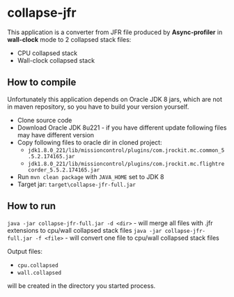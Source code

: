 # collapse-jfr
This application is a converter from JFR file produced by **Async-profiler** in **wall-clock** mode to 2 collapsed stack files:
* CPU collapsed stack
* Wall-clock collapsed stack

## How to compile
Unfortunately this application depends on Oracle JDK 8 jars, which are not in maven repository, so you have to build your version yourself.

* Clone source code
* Download Oracle JDK 8u221 - if you have different update following files may have different version
* Copy following files to oracle dir in cloned project:
  * `jdk1.8.0_221/lib/missioncontrol/plugins/com.jrockit.mc.common_5.5.2.174165.jar`
  * `jdk1.8.0_221/lib/missioncontrol/plugins/com.jrockit.mc.flightrecorder_5.5.2.174165.jar`
* Run `mvn clean package` with `JAVA_HOME` set to JDK 8
* Target jar: `target\collapse-jfr-full.jar`

## How to run
`java -jar collapse-jfr-full.jar -d <dir>` - will merge all files with .jfr extensions to cpu/wall collapsed stack files
`java -jar collapse-jfr-full.jar -f <file>` - will convert one file to cpu/wall collapsed stack files

Output files:
* `cpu.collapsed`
* `wall.collapsed`

will be created in the directory you started process.


  
